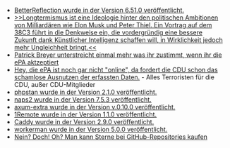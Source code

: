 * [BetterReflection wurde in der Version 6.51.0 veröffentlicht.](https://github.com/Roave/BetterReflection/releases/tag/6.51.0)
* [>>Longtermismus ist eine Ideologie hinter den politischen Ambitionen von Milliardären wie Elon Musk und Peter Thiel. Ein Vortrag auf dem 38C3 führt in die Denkweise ein, die vordergründig eine bessere Zukunft dank Künstlicher Intelligenz schaffen will, in Wirklichkeit jedoch mehr Ungleichheit bringt.<<](https://netzpolitik.org/2024/longtermismus-die-ki-religion-der-tech-barone/)
* [Patrick Breyer unterstreicht einmal mehr was ihr zustimmt, wenn ihr die ePA aktzeptiert](https://www.patrick-breyer.de/soll-ich-der-elektronischen-patientenakte-widersprechen-und-wie-geht-das/)
* [Hey, die ePA ist noch gar nicht "online", da fordert die CDU schon das schamlose Ausnutzen der erfassten Daten.](https://blog.fefe.de/?ts=998de635) - Alles Terroristen für die CDU, außer CDU-Mitglieder
* [phpstan wurde in der Version 2.1.0 veröffentlicht.](https://github.com/phpstan/phpstan/releases/tag/2.1.0)
* [naps2 wurde in der Version 7.5.3 veröffentlicht.](https://github.com/cyanfish/naps2/releases/tag/v7.5.3)
* [axum-extra wurde in der Version v.0.10.0 veröffentlicht.](https://github.com/tokio-rs/axum/releases/tag/axum-extra-v0.10.0)
* [1Remote wurde in der Version 1.1.0 veröffentlicht.](https://github.com/1Remote/1Remote/releases/tag/1.1.0)
* [Caddy wurde in der Version 2.9.0 veröffentlicht.](https://github.com/caddyserver/caddy/releases/tag/v2.9.0)
* [workerman wurde in der Version 5.0.0 veröffentlicht.](https://github.com/walkor/workerman/releases/tag/v5.0.0)
* [Nein? Doch! Oh? Man kann Sterne bei GitHub-Repositories kaufen](https://www.bleepingcomputer.com/news/security/over-31-million-fake-stars-on-github-projects-used-to-boost-rankings/)
